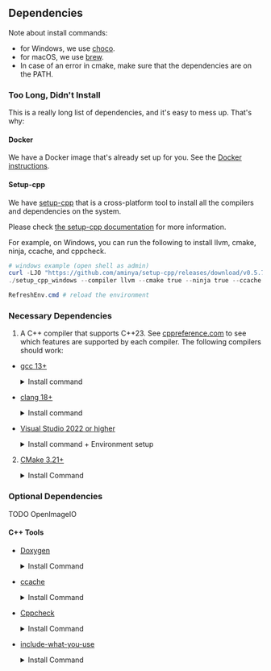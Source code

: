## Dependencies

Note about install commands:
- for Windows, we use [choco](https://chocolatey.org/install).
- for macOS, we use [brew](https://brew.sh/).
- In case of an error in cmake, make sure that the dependencies are on the PATH.


### Too Long, Didn't Install

This is a really long list of dependencies, and it's easy to mess up. That's why:

#### Docker
We have a Docker image that's already set up for you. See the [Docker instructions](./README_docker.md).

#### Setup-cpp

We have [setup-cpp](https://github.com/aminya/setup-cpp) that is a cross-platform tool to install all the compilers and dependencies on the system.

Please check [the setup-cpp documentation](https://github.com/aminya/setup-cpp) for more information.

For example, on Windows, you can run the following to install llvm, cmake, ninja, ccache, and cppcheck.
```ps1
# windows example (open shell as admin)
curl -LJO "https://github.com/aminya/setup-cpp/releases/download/v0.5.7/setup_cpp_windows.exe"
./setup_cpp_windows --compiler llvm --cmake true --ninja true --ccache true --cppcheck true

RefreshEnv.cmd # reload the environment
```

### Necessary Dependencies

1. A C++ compiler that supports C++23.
   See [cppreference.com](https://en.cppreference.com/w/cpp/compiler_support)
   to see which features are supported by each compiler.
   The following compilers should work:

* [gcc 13+](https://gcc.gnu.org/)
  <details>
  <summary>Install command</summary>

    - Debian/Ubuntu:

      	sudo apt install build-essential

    - Windows:

      	choco install mingw -y

    - MacOS:

      	brew install gcc
  </details>

* [clang 18+](https://clang.llvm.org/)
  <details>
  <summary>Install command</summary>

    - Debian/Ubuntu:

      	bash -c "$(wget -O - https://apt.llvm.org/llvm.sh)"

    - Windows:

      Visual Studio 2019 ships with LLVM (see the Visual Studio section). However, to install LLVM separately:

      	choco install llvm -y

      llvm-utils for using external LLVM with Visual Studio generator:

      	git clone https://github.com/zufuliu/llvm-utils.git
      	cd llvm-utils/VS2022
      	.\install.bat

    - MacOS:

      	brew install llvm
      	brew install libomp
  </details>

* [Visual Studio 2022 or higher](https://visualstudio.microsoft.com/)
  <details>
  <summary>Install command + Environment setup</summary>

  On Windows, you need to install Visual Studio 2022 because of the SDK and libraries that ship with it.

  Visual Studio IDE - 2022 Community (installs Clang too):

    	choco install -y visualstudio2022community --package-parameters "add Microsoft.VisualStudio.Workload.NativeDesktop --includeRecommended --includeOptional --passive --locale en-US"

  Put MSVC compiler, Clang compiler, and vcvarsall.bat on the path:

  		choco install vswhere -y
  		refreshenv

  		# change to x86 for 32bit
  		$clpath = vswhere -products * -latest -prerelease -find **/Hostx64/x64/*
  		$clangpath = vswhere -products * -latest -prerelease -find **/Llvm/bin/*
  		$vcvarsallpath =  vswhere -products * -latest -prerelease -find **/Auxiliary/Build/*

  		$path = [System.Environment]::GetEnvironmentVariable("PATH", "User")
  		[Environment]::SetEnvironmentVariable("Path", $path + ";$clpath" + ";$clangpath" + ";$vcvarsallpath", "User")
  		refreshenv

  </details>


2. [CMake 3.21+](https://cmake.org/)
   <details>
   <summary>Install Command</summary>

    - Debian/Ubuntu:

          sudo apt-get install cmake

    - Windows:

          choco install cmake -y

    - MacOS:

          brew install cmake

   </details>

### Optional Dependencies

TODO OpenImageIO

#### C++ Tools

* [Doxygen](http://doxygen.nl/)
  <details>
  <summary>Install Command</summary>

    - Debian/Ubuntu:

      	sudo apt-get install doxygen
      	sudo apt-get install graphviz

    - Windows:

      	choco install doxygen.install -y
      	choco install graphviz -y

    - MacOS:

      	brew install doxygen
      	brew install graphviz

  </details>


* [ccache](https://ccache.dev/)
  <details>
  <summary>Install Command</summary>

    - Debian/Ubuntu:

      	sudo apt-get install ccache

    - Windows:

      	choco install ccache -y

    - MacOS:

      	brew install ccache

  </details>


* [Cppcheck](http://cppcheck.sourceforge.net/)
  <details>
  <summary>Install Command</summary>

    - Debian/Ubuntu:

      	sudo apt-get install cppcheck

    - Windows:

      	choco install cppcheck -y

    - MacOS:

      	brew install cppcheck

  </details>


* [include-what-you-use](https://include-what-you-use.org/)
  <details>
  <summary>Install Command</summary>

  Follow instructions here:
  https://github.com/include-what-you-use/include-what-you-use#how-to-install
  </details>
